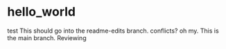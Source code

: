 # hello_world
test
This should go into the readme-edits branch.
conflicts?
oh my.
This is the main branch.
Reviewing
